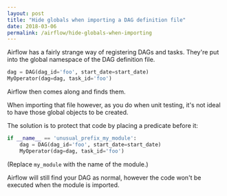 ```yaml
---
layout: post
title: "Hide globals when importing a DAG definition file"
date: 2018-03-06
permalink: /airflow/hide-globals-when-importing
---
```

Airflow has a fairly strange way of registering DAGs and tasks. They're put
into the global namespace of the DAG definition file.

```python
dag = DAG(dag_id='foo', start_date=start_date)
MyOperator(dag=dag, task_id='foo')
```

Airflow then comes along and finds them.

When importing that file however, as you do when unit testing, it's not ideal
to have those global objects to be created.

The solution is to protect that code by placing a predicate before it:

```python
if __name__ == 'unusual_prefix_my_module':
    dag = DAG(dag_id='foo', start_date=start_date)
    MyOperator(dag=dag, task_id='foo')
```

(Replace `my_module` with the name of the module.)

Airflow will still find your DAG as normal, however the code won't be executed
when the module is imported.
